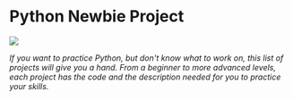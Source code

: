 <!--dddddddddddddddddddddddddddddddddddddddddddddddddddddddddddddddddddddddddddddddddddddddddddddddddddddddddddddddddddddddddddddddddddddddddddddddddddddddddddddddddddddddddddddddddddddddddddddddddddd-->
# Python Newbie Project

![](https://media.giphy.com/media/coxQHKASG60HrHtvkt/giphy.gif)

*If you want to practice Python, but don't know what to work on, this list of projects will give you a hand. From a beginner to more advanced levels, each project has the code and the description needed for you to practice your skills.*

<!--
## 📚 Beginner

- [Number Guessing](https://github.com/s-shemmee/Number-Guessing-Python)
- [Desktop Notifier App](https://github.com/s-shemmee/Desktop_Notifier_Python)
- [Story Generator](https://github.com/s-shemmee/Python-Project-Ideas/tree/main/Easy-Python-Projects/Story_Generator_in_python)
- [Do You Want To Hear A Joke](https://github.com/s-shemmee/Python-Project-Ideas/tree/main/Easy-Python-Projects/Do_You_Want_To_Hear_A_Joke)
- [FizzBuzz Challenge](https://github.com/s-shemmee/FizzBuzz-Challenge-Python)
- [Happy Hour](https://github.com/s-shemmee/Happy-Hour-Challenge-Python)
- [Make Sentence](https://github.com/s-shemmee/Python-Project-Ideas/tree/main/Easy-Python-Projects/Make_A_Sentence)
- [Your Age In Dog Age](https://github.com/s-shemmee/Python-Project-Ideas/tree/main/Easy-Python-Projects/Your_Age_In_Dog_Age)

## 👨‍💻 Intermediate

- [Calories Calculator](https://github.com/s-shemmee/Calories-Calculator-Python)
-
-

## 🏆 Advanced

- [Coding Quiz Discord Bot](https://github.com/s-shemmee/Coding-Quiz-Discord-Bot)
- [Mint Your Own NFT](https://github.com/s-shemmee/Mint-Your-Own-NFT)
-

-->
